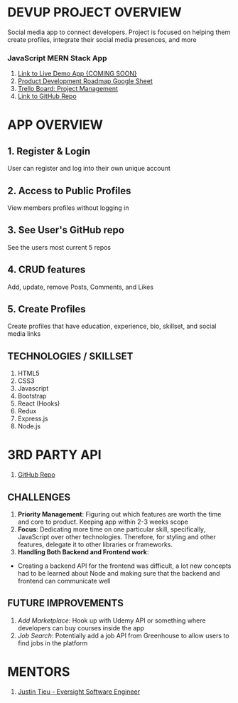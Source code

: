# DEVUP PROJECT OVERVIEW

Social media app to connect developers. Project is focused on helping them create profiles, integrate their social media presences, and more

### JavaScript MERN Stack App

1. [Link to Live Demo App {COMING SOON} ](#)
2. [Product Development Roadmap Google Sheet ](https://docs.google.com/spreadsheets/d/1o4sprh2MZLxBz51ovs73EU60IZluEcdfZgjpZjyBkiU/edit?usp=sharing)
3. [Trello Board: Project Management](https://trello.com/b/sm1E6ew0/devup-mern-stack-project)
4. [Link to GitHub Repo ](https://github.com/alexsjcho/mern-social-full-stack-app)

# APP OVERVIEW

## 1. Register & Login

User can register and log into their own unique account

## 2. Access to Public Profiles

View members profiles without logging in

## 3. See User's GitHub repo

See the users most current 5 repos

## 4. CRUD features

Add, update, remove Posts, Comments, and Likes

## 5. Create Profiles

Create profiles that have education, experience, bio, skillset, and social media links

## TECHNOLOGIES / SKILLSET

1. HTML5
2. CSS3
3. Javascript
4. Bootstrap
5. React (Hooks)
6. Redux
7. Express.js
8. Node.js

# 3RD PARTY API

1. [GitHub Repo](https://developer.github.com/v3/)

## CHALLENGES

1. **Priority Management**: Figuring out which features are worth the time and core to product. Keeping app within 2-3 weeks scope
2. **Focus**: Dedicating more time on one particular skill, specifically, JavaScript over other technologies. Therefore, for styling and other features, delegate it to other libraries or frameworks.
3. **Handling Both Backend and Frontend work**:

- Creating a backend API for the frontend was difficult, a lot new concepts had to be learned about Node and making sure that the backend and frontend can communicate well

## FUTURE IMPROVEMENTS

1. _Add Marketplace_: Hook up with Udemy API or something where developers can buy courses inside the app
2. _Job Search_: Potentially add a job API from Greenhouse to allow users to find jobs in the platform

# MENTORS

1. [Justin Tieu - Eversight Software Engineer ](https://www.linkedin.com/in/justintieu/)

